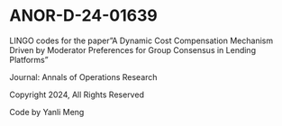 # ANOR-D-24-01639
LINGO codes for the paper”A Dynamic Cost Compensation Mechanism Driven by Moderator Preferences for Group Consensus in Lending Platforms”

Journal: Annals of Operations Research

Copyright 2024, All Rights Reserved

Code by Yanli Meng
